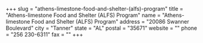 +++
slug = "athens-limestone-food-and-shelter-(alfs)-program"
title = "Athens-limestone Food and Shelter (ALFS) Program"
name = "Athens-limestone Food and Shelter (ALFS) Program"
address = "20086 Swanner Boulevard"
city = "Tanner"
state = "AL"
postal = "35671"
website = ""
phone = "256 230-6311"
fax = ""
+++
